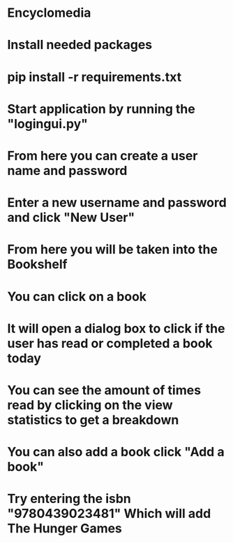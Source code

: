 # Encyclomedia

# Install needed packages
# pip install -r requirements.txt

# Start application by running the "logingui.py"
# From here you can create a user name and password
# Enter a new username and password and click "New User"

# From here you will be taken into the Bookshelf
# You can click on a book
# It will open a dialog box to click if the user has read or completed a book today

# You can see the amount of times read by clicking on the view statistics to get a breakdown
# You can also add a book click "Add a book" 
# Try entering the isbn "9780439023481" Which will add The Hunger Games

